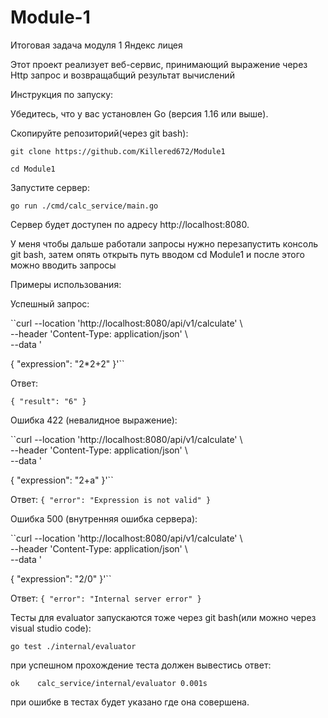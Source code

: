 # Module-1
Итоговая задача модуля 1 Яндекс лицея 

Этот проект реализует веб-сервис, принимающий выражение через Http запрос и возвращабщий результат вычислений

Инструкция по запуску:

Убедитесь, что у вас установлен Go (версия 1.16 или выше).

Скопируйте репозиторий(через git bash):

``git clone https://github.com/Killered672/Module1``

``cd Module1``

Запустите сервер:

``go run ./cmd/calc_service/main.go``

Сервер будет доступен по адресу http://localhost:8080.

У меня чтобы дальше работали запросы нужно перезапустить консоль git bash, затем опять открыть путь вводом cd Module1 и после этого можно вводить запросы

Примеры использования:

Успешный запрос:

``curl --location 'http://localhost:8080/api/v1/calculate' \\         
--header 'Content-Type: application/json' \\         
--data '

{
  "expression": "2*2+2"
}'``

Ответ:

``{
  "result": "6"
}``



Ошибка 422 (невалидное выражение):

``curl --location 'http://localhost:8080/api/v1/calculate' \\       
--header 'Content-Type: application/json' \\       
--data '

{
  "expression": "2+a"
}'``

Ответ:
``{
  "error": "Expression is not valid"
}``



Ошибка 500 (внутренняя ошибка сервера):

``curl --location 'http://localhost:8080/api/v1/calculate' \\       
--header 'Content-Type: application/json' \\       
--data '

{
  "expression": "2/0"
}'``

Ответ:
``{
  "error": "Internal server error"
}``


Тесты для evaluator запускаются тоже через git bash(или можно через visual studio code):

``go test ./internal/evaluator``

при успешном прохождение теста должен вывестись ответ:

``ok  	calc_service/internal/evaluator	0.001s``

при ошибке в тестах будет указано где она совершена.
